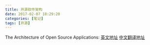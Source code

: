 ```yaml
---
title: 开源软件架构
date: 2017-02-07 18:29:20
categories: [笔记]
tags: [开源]
---
```


The Architecture of Open Source Applications: [英文地址](http://aosabook.org/en/index.html)
[中文翻译地址](http://www.ituring.com.cn/book/1143)
